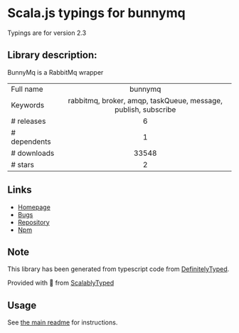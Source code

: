 
# Scala.js typings for bunnymq

Typings are for version 2.3

## Library description:
BunnyMq is a RabbitMq wrapper

|                    |                 |
| ------------------ | :-------------: |
| Full name          | bunnymq |
| Keywords           | rabbitmq, broker, amqp, taskQueue, message, publish, subscribe |
| # releases         | 6 |
| # dependents       | 1 |
| # downloads        | 33548 |
| # stars            | 2 |

## Links
- [Homepage](https://github.com/dial-once/node-bunnymq#readme)
- [Bugs](https://github.com/dial-once/node-bunnymq/issues)
- [Repository](https://github.com/dial-once/node-bunnymq)
- [Npm](https://www.npmjs.com/package/bunnymq)
    


## Note
This library has been generated from typescript code from [DefinitelyTyped](https://definitelytyped.org).

Provided with :purple_heart: from [ScalablyTyped](https://github.com/oyvindberg/ScalablyTyped)

## Usage
See [the main readme](../../readme.md) for instructions.


